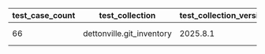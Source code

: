| test_case_count | test_collection | test_collection_version | test_component | test_date | test_failed | test_details_link |
| --- | --- | --- | --- | --- | --- | --- |
| 66 | dettonville.git_inventory | 2025.8.1 | update_inventory | 2025-09-07T18:24:07Z | False | [test details](./update_inventory/test.results/test-results.md) |
